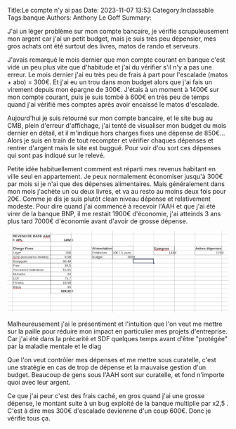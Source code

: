 Title:Le compte n'y ai pas
Date: 2023-11-07 13:53
Category:Inclassable
Tags:banque
Authors: Anthony Le Goff
Summary:

J'ai un léger problème sur mon compte bancaire, je vérifie scrupuleusement mon argent car j'ai un petit budget, mais je suis très peu dépensier, mes gros achats ont été surtout des livres, matos de rando et serveurs.

J'avais remarqué le mois dernier que mon compte courant en banque c'est vidé un peu plus vite que d'habitude et j'ai du vérifier s'il n'y a pas une erreur. Le mois dernier j'ai eu très peu de frais à part pour l'escalade (matos + abo) = 300€. Et j'ai eu un trou dans mon budget alors que j'ai fais un virement depuis mon épargne de 300€. J'étais à un moment à 1400€ sur mon compte courant, puis je suis tombé à 600€ en très peu de temps quand j'ai vérifié mes comptes après avoir encaissé le matos d'escalade. 

Aujourd'hui je suis retourné sur mon compte bancaire, et le site bug au CMB, plein d'erreur d'affichage, j'ai tenté de visualiser mon budget du mois dernier en détail, et il m'indique hors charges fixes une dépense de 850€... Alors je suis en train de tout recompter et vérifier chaques dépenses et rentrer d'argent mais le site est buggué. Pour voir d'ou sort ces dépenses qui sont pas indiqué sur le relevé.

Petite idée habituellement comment est réparti mes revenus habitant en ville seul en appartement. Je peux normalement économiser jusqu'à 300€ par mois si je n'ai que des dépenses alimentaires. Mais généralement dans mon mois j'achète un ou deux livres, et va au resto au moins deux fois pour 20€. Comme je dis je suis plutôt clean niveau dépense et relativement modeste. Pour dire quand j'ai commencé à recevoir l'AAH et que j'ai été virer de la banque BNP, il me restait 1900€ d'économie, j'ai atteinds 3 ans plus tard 7000€ d'économie avant d'avoir de grosse dépense.

![banque](images/banque.png)

Malheureusement j'ai le présentiment et l'intuition que l'on veut me mettre sur la paille pour réduire mon impact en particulier mes projets d'entreprise. Car j'ai été dans la précarité et SDF quelques temps avant d'être "protégée" par la maladie mentale et le diag

Que l'on veut contrôler mes dépenses et me mettre sous curatelle, c'est une stratégie en cas de trop de dépense et la mauvaise gestion d'un budget. Beaucoup de gens sous l'AAH sont sur curatelle, et fond n'importe quoi avec leur argent.  

Ce que j'ai peur c'est des frais caché, en gros quand j'ai une grosse dépense, le montant suite à un bug exploité de la banque multiplie par x2,5 . C'est à dire mes 300€ d'escalade deviennne d'un coup 600€. Donc je vérifie tous ça. 